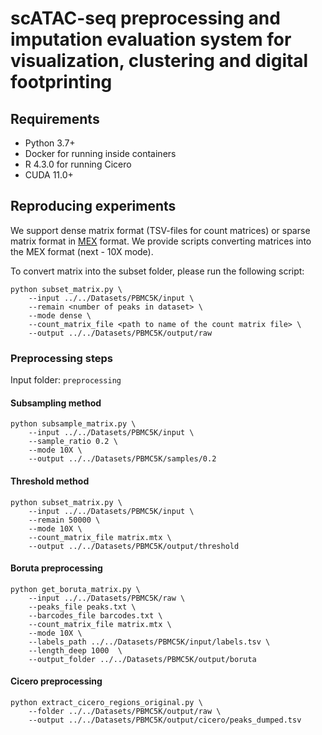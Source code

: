 # scATAC-seq preprocessing and imputation evaluation system for visualization, clustering and digital footprinting

## Requirements

* Python 3.7+
* Docker for running inside containers
* R 4.3.0 for running Cicero
* CUDA 11.0+

## Reproducing experiments

We support dense matrix format (TSV-files for count matrices) or sparse matrix format in [MEX](https://kb.10xgenomics.com/hc/en-us/articles/115000794686-How-is-the-MEX-format-used-for-the-gene-barcode-matrices-) format. We provide scripts converting matrices into the MEX format (next - 10X mode).

To convert matrix into the subset folder, please run the following script:
```
python subset_matrix.py \
    --input ../../Datasets/PBMC5K/input \
    --remain <number of peaks in dataset> \
    --mode dense \
    --count_matrix_file <path to name of the count matrix file> \
    --output ../../Datasets/PBMC5K/output/raw
```


### Preprocessing steps

Input folder: `preprocessing`

#### Subsampling method

```shell
python subsample_matrix.py \
    --input ../../Datasets/PBMC5K/input \
    --sample_ratio 0.2 \
    --mode 10X \
    --output ../../Datasets/PBMC5K/samples/0.2
```

#### Threshold method

```shell
python subset_matrix.py \
    --input ../../Datasets/PBMC5K/input \
    --remain 50000 \
    --mode 10X \
    --count_matrix_file matrix.mtx \
    --output ../../Datasets/PBMC5K/output/threshold
```

#### Boruta preprocessing
```shell
python get_boruta_matrix.py \
    --input ../../Datasets/PBMC5K/raw \
    --peaks_file peaks.txt \
    --barcodes_file barcodes.txt \
    --count_matrix_file matrix.mtx \
    --mode 10X \
    --labels_path ../../Datasets/PBMC5K/input/labels.tsv \
    --length_deep 1000  \
    --output_folder ../../Datasets/PBMC5K/output/boruta
```


#### Cicero preprocessing

```shell
python extract_cicero_regions_original.py \
    --folder ../../Datasets/PBMC5K/output/raw \
    --output ../../Datasets/PBMC5K/output/cicero/peaks_dumped.tsv
```

